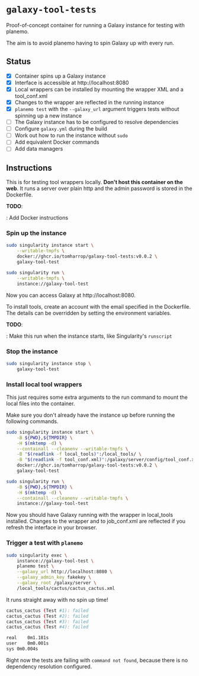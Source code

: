 # `galaxy-tool-tests`

Proof-of-concept container for running a Galaxy instance for testing with planemo.

The aim is to avoid planemo having to spin Galaxy up with every run.

## Status

- [x] Container spins up a Galaxy instance
- [x] Interface is accessible at http://localhost:8080
- [x] Local wrappers can be installed by mounting the wrapper XML and a tool_conf.xml
- [x] Changes to the wrapper are reflected in the running instance
- [x] `planemo test` with the `--galaxy_url` argument triggers tests without spinning up a new instance
- [ ] The Galaxy instance has to be configured to resolve dependencies
- [ ] Configure `galaxy.yml` during the build
- [ ] Work out how to run the instance without `sudo`
- [ ] Add equivalent Docker commands
- [ ] Add data managers

## Instructions

This is for testing tool wrappers locally.
**Don't host this container on the web**.
It runs a server over plain http and the admin password is stored in the Dockerfile.


**TODO**:

:   Add Docker instructions

### Spin up the instance

```bash
sudo singularity instance start \
    --writable-tmpfs \
    docker://ghcr.io/tomharrop/galaxy-tool-tests:v0.0.2 \
    galaxy-tool-test

sudo singularity run \
    --writable-tmpfs \
    instance://galaxy-tool-test
```

Now you can access Galaxy at http://localhost:8080.

To install tools, create an account with the email specified in the Dockerfile.
The details can be overridden by setting the environment variables.

**TODO**:

:   Make this run when the instance starts, like Singularity's `runscript`


### Stop the instance

```bash
sudo singularity instance stop \
    galaxy-tool-test
```

### Install local tool wrappers

This just requires some extra arguments to the run command to mount the local files into the container.

Make sure you don't already have the instance up before running the following commands.

```bash
sudo singularity instance start \
    -B ${PWD},${TMPDIR} \
    -H $(mktemp -d) \
    --containall --cleanenv --writable-tmpfs \
    -B "$(readlink -f local_tools)":/local_tools/ \
    -B "$(readlink -f tool_conf.xml)":/galaxy/server/config/tool_conf.xml.sample \
    docker://ghcr.io/tomharrop/galaxy-tool-tests:v0.0.2 \
    galaxy-tool-test

sudo singularity run \
    -B ${PWD},${TMPDIR} \
    -H $(mktemp -d) \
    --containall --cleanenv --writable-tmpfs \
    instance://galaxy-tool-test
```

Now you should have Galaxy running with the wrapper in local_tools installed.
Changes to the wrapper and to job_conf.xml are reflected if you refresh the interface in your browser.

### Trigger a test with `planemo`

```bash
sudo singularity exec \
    instance://galaxy-tool-test \
    planemo test \
    --galaxy_url http://localhost:8080 \
    --galaxy_admin_key fakekey \
    --galaxy_root /galaxy/server \
    /local_tools/cactus/cactus_cactus.xml
```

It runs straight away with no spin up time!

```bash
cactus_cactus (Test #1): failed
cactus_cactus (Test #2): failed
cactus_cactus (Test #3): failed
cactus_cactus (Test #4): failed

real    0m1.181s
user    0m0.001s
sys 0m0.004s
```

Right now the tests are failing with `command not found`, because there is no dependency resolution configured.

